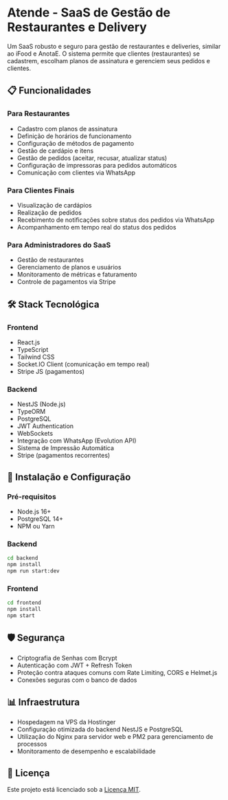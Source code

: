# Atende - SaaS de Gestão de Restaurantes e Delivery

Um SaaS robusto e seguro para gestão de restaurantes e deliveries, similar ao iFood e AnotaE. O sistema permite que clientes (restaurantes) se cadastrem, escolham planos de assinatura e gerenciem seus pedidos e clientes.

## 📋 Funcionalidades

### Para Restaurantes
- Cadastro com planos de assinatura
- Definição de horários de funcionamento
- Configuração de métodos de pagamento
- Gestão de cardápio e itens
- Gestão de pedidos (aceitar, recusar, atualizar status)
- Configuração de impressoras para pedidos automáticos
- Comunicação com clientes via WhatsApp

### Para Clientes Finais
- Visualização de cardápios
- Realização de pedidos
- Recebimento de notificações sobre status dos pedidos via WhatsApp
- Acompanhamento em tempo real do status dos pedidos

### Para Administradores do SaaS
- Gestão de restaurantes
- Gerenciamento de planos e usuários
- Monitoramento de métricas e faturamento
- Controle de pagamentos via Stripe

## 🛠️ Stack Tecnológica

### Frontend
- React.js
- TypeScript
- Tailwind CSS
- Socket.IO Client (comunicação em tempo real)
- Stripe JS (pagamentos)

### Backend
- NestJS (Node.js)
- TypeORM
- PostgreSQL
- JWT Authentication
- WebSockets
- Integração com WhatsApp (Evolution API)
- Sistema de Impressão Automática
- Stripe (pagamentos recorrentes)

## 🚀 Instalação e Configuração

### Pré-requisitos
- Node.js 16+
- PostgreSQL 14+
- NPM ou Yarn

### Backend
```bash
cd backend
npm install
npm run start:dev
```

### Frontend
```bash
cd frontend
npm install
npm start
```

## 🛡️ Segurança
- Criptografia de Senhas com Bcrypt
- Autenticação com JWT + Refresh Token
- Proteção contra ataques comuns com Rate Limiting, CORS e Helmet.js
- Conexões seguras com o banco de dados

## 📊 Infraestrutura
- Hospedagem na VPS da Hostinger
- Configuração otimizada do backend NestJS e PostgreSQL
- Utilização do Nginx para servidor web e PM2 para gerenciamento de processos
- Monitoramento de desempenho e escalabilidade

## 📄 Licença
Este projeto está licenciado sob a [Licença MIT](LICENSE). 
